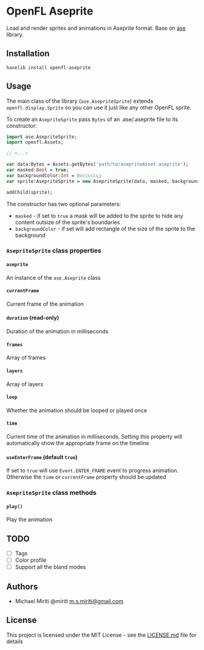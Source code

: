 # OpenFL Aseprite

Load and render sprites and animations in Aseprite format. Base on [ase](https://github.com/miriti/ase) library.

## Installation

```
haxelib install openfl-aseprite
```

## Usage

The main class of the library (`ase.AsepriteSprite`) extends `openfl.display.Sprite` so you can use it just like any other OpenFL sprite.

To create an `AsepriteSprite` pass `Bytes` of an .ase/.aseprite file to its constructor:

```haxe
import ase.AsepriteSprite;
import openfl.Assets;

// <...>

var data:Bytes = Assets.getBytes('path/to/asepriteAsset.aseprite');
var masked:Bool = true;
var backgroundColor:Int = 0xcccccc;
var sprite:AsepriteSprite = new AsepriteSprite(data, masked, backgroundColor);

addChild(sprite);
```

The constructor has two optional parameters:

- `masked` - if set to `true` a mask will be added to the sprite to hide any content outsize of the sprite's boundaries
- `backgroundColor` - if set will add rectangle of the size of the sprite to the background

### `AsepriteSprite` class properties

#### `aseprite`

An instance of the `ase.Aseprite` class

#### `currentFrame`

Current frame of the animation

#### `duration` (read-only)

Duration of the animation in milliseconds

#### `frames`

Array of frames

#### `layers`

Array of layers

#### `loop`

Whether the animation should be looped or played once

#### `time`

Current time of the animation in milliseconds. Setting this property will automatically show the appropriate frame on the timeline

#### `useEnterFrame` (default `true`)

If set to `true` will use `Event.ENTER_FRAME` event to progress animation. Otherwise the `time` or `currentFrame` property should be updated

### `AsepriteSprite` class methods

#### `play()`

Play the animation

## TODO

- [ ] Tags
- [ ] Color profile
- [ ] Support all the bland modes

## Authors

- Michael Miriti @miriti <m.s.miriti@gmail.com>

## License

This project is licensed under the MIT License - see the [LICENSE.md](LICENSE.md) file for details
